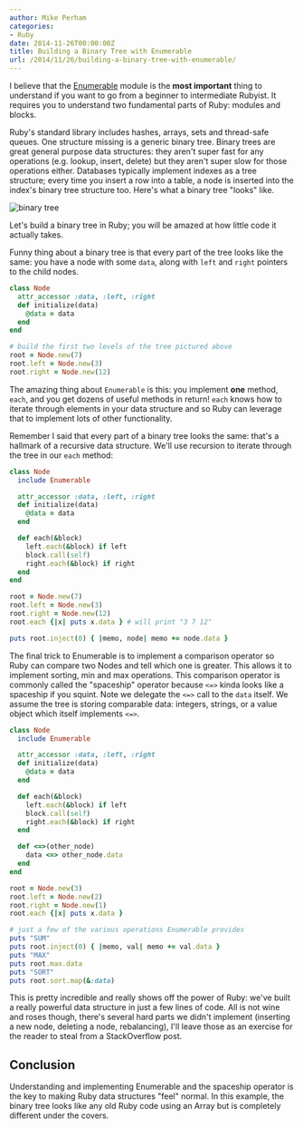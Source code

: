 ```yaml
---
author: Mike Perham
categories:
- Ruby
date: 2014-11-26T00:00:00Z
title: Building a Binary Tree with Enumerable
url: /2014/11/26/building-a-binary-tree-with-enumerable/
---
```


I believe that the [Enumerable](http://www.ruby-doc.org/core-2.1.5/Enumerable.html) module is the **most important**
thing to understand if you want to go from a beginner to intermediate Rubyist.  It requires you to understand two
fundamental parts of Ruby: modules and blocks.

Ruby's standard library includes hashes, arrays, sets and thread-safe queues.  One structure missing is a generic
binary tree.  Binary trees are great general purpose data structures: they aren't super fast for any operations
(e.g. lookup, insert, delete) but they aren't super slow for those operations either.  Databases typically implement
indexes as a tree structure; every time you insert a row into a table, a node is inserted into the index's binary
tree structure too.  Here's what a binary tree "looks" like.

![binary tree](/wp-content/uploads/2014/11/binary-tree.png)

Let's build a binary tree in Ruby; you will be amazed at how little code it actually takes.

Funny thing about a binary tree is that every part of the tree looks like the same: you have a node with some `data`,
along with `left` and `right` pointers to the child nodes.

```ruby
class Node
  attr_accessor :data, :left, :right
  def initialize(data)
    @data = data
  end
end

# build the first two levels of the tree pictured above
root = Node.new(7)
root.left = Node.new(3)
root.right = Node.new(12)
```

The amazing thing about `Enumerable` is this: you implement **one** method, `each`, and you get dozens of useful
methods in return!  `each` knows how to iterate through elements in your data structure and so Ruby can leverage
that to implement lots of other functionality.

Remember I said that every part of a binary tree looks the same: that's a hallmark of a recursive data structure.
We'll use recursion to iterate through the tree in our `each` method:

```ruby
class Node
  include Enumerable

  attr_accessor :data, :left, :right
  def initialize(data)
    @data = data
  end

  def each(&block)
    left.each(&block) if left
    block.call(self)
    right.each(&block) if right
  end
end

root = Node.new(7)
root.left = Node.new(3)
root.right = Node.new(12)
root.each {|x| puts x.data } # will print "3 7 12"

puts root.inject(0) { |memo, node| memo += node.data }
```

The final trick to Enumerable is to implement a comparison operator so Ruby can compare two
Nodes and tell which one is greater.  This allows it to implement sorting, min and max operations.
This comparison operator is commonly called the "spaceship" operator because `<=>` kinda looks
like a spaceship if you squint.  Note we delegate the `<=>` call to the `data` itself.  We assume
the tree is storing comparable data: integers, strings, or a value object which itself
implements `<=>`.

```ruby
class Node
  include Enumerable

  attr_accessor :data, :left, :right
  def initialize(data)
    @data = data
  end

  def each(&block)
    left.each(&block) if left
    block.call(self)
    right.each(&block) if right
  end

  def <=>(other_node)
    data <=> other_node.data
  end
end

root = Node.new(3)
root.left = Node.new(2)
root.right = Node.new(1)
root.each {|x| puts x.data }

# just a few of the various operations Enumerable provides
puts "SUM"
puts root.inject(0) { |memo, val| memo += val.data }
puts "MAX"
puts root.max.data
puts "SORT"
puts root.sort.map(&:data)
```

This is pretty incredible and really shows off the power of Ruby: we've built a really powerful
data structure in just a few lines of code.  All is not wine and roses though, there's several hard parts
we didn't implement (inserting a new node, deleting a node, rebalancing), I'll leave those as an exercise
for the reader to steal from a StackOverflow post.

## Conclusion

Understanding and implementing Enumerable and the spaceship operator is the key to making Ruby data
structures "feel" normal.  In this example, the binary tree looks like any old Ruby code using an Array but
is completely different under the covers.
